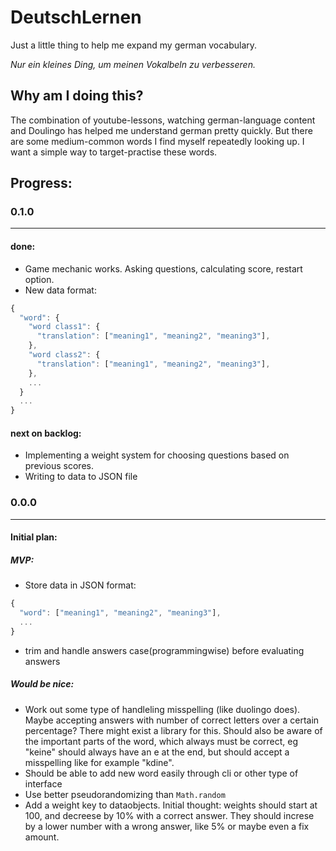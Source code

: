 # DeutschLernen
Just a little thing to help me expand my german vocabulary.

*Nur ein kleines Ding, um meinen Vokalbeln zu verbesseren.*

## Why am I doing this?
The combination of youtube-lessons, watching german-language content and Doulingo has helped me understand german pretty quickly. But there are some medium-common words I find myself repeatedly looking up. I want a simple way to target-practise these words. 

## Progress:
### 0.1.0
<hr>

#### done:
* Game mechanic works. Asking questions, calculating score, restart option.
* New data format: 
```JavaScript
{
  "word": {
    "word class1": {
      "translation": ["meaning1", "meaning2", "meaning3"],
    },
    "word class2": {
      "translation": ["meaning1", "meaning2", "meaning3"],
    },
    ...
  }
  ...
}
```

#### next on backlog:
* Implementing a weight system for choosing questions based on previous scores. 
* Writing to data to JSON file

### 0.0.0
<hr>

#### Initial plan:
##### MVP:
* Store data in JSON format:
```javascript 
{
  "word": ["meaning1", "meaning2", "meaning3"],
  ...
}
```
* trim and handle answers case(programmingwise) before evaluating answers

##### Would be nice: 
* Work out some type of handleling misspelling (like duolingo does). Maybe accepting answers with number of correct letters over a certain percentage? There might exist a library for this. Should also be aware of the important parts of the word, which always must be correct, eg "keine" should always have an e at the end, but should accept a misspelling like for example "kdine".
* Should be able to add new word easily through cli or other type of interface
* Use better pseudorandomizing than ``Math.random``
* Add a weight key to dataobjects. Initial thought: weights should start at 100, and decreese by 10% with a correct answer. They should increse by a lower number with a wrong answer, like 5% or maybe even a fix amount.
